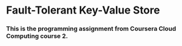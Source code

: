 # Fault-Tolerant Key-Value Store

### This is the programming assignment from Coursera Cloud Computing course 2.
